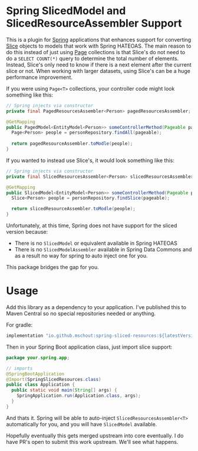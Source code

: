 # Spring SlicedModel and SlicedResourceAssembler Support 

This is a plugin for [Spring](https://spring.io) applications that enhances support for converting
[Slice](https://docs.spring.io/spring-data/commons/docs/current/api/org/springframework/data/domain/Slice.html) objects
to models that work with Spring HATEOAS.  The main reason to do this instead of just using [Page]() collections is that
Slice's do not need to do a `SELECT COUNT(*)` query to determine the total number of elements.  Instead, Slice's only
need to know if there is a next element after the current slice or not.  When working with larger datasets, using
Slice's can be a huge performance improvement.

If you were using `Page<T>` collections, your controller code might look something like this:

```java
// Spring injects via constructor
private final PagedResourcesAssembler<Person> pagedResourcesAssembler;

@GetMapping
public PagedModel<EntityModel<Person>> someControllerMethod(Pageable pageable){
  Page<Person> people = personRepository.findAll(pageable);
  
  return pagedResourceAssembler.toModle(people);
}
```

If you wanted to instead use Slice's, it would look something like this:

```java
// Spring injects via constructor
private final SlicedResourcesAssembler<Person> slicedResourcesAssembler;

@GetMapping
public SlicedModel<EntityModel<Person>> someControllerMethod(Pageable pageable){
  Slice<Person> people = personRepository.findSlice(pageable);

  return slicedResourceAssembler.toModle(people);
}
```

Unfortunately, at this time, Spring does not have support for the sliced version because:

- There is no `SlicedModel` or equivalent available in Spring HATEOAS
- There is no `SlicedModelAssembler` available in Spring Data Commons and as a result no way for spring to auto inject one for you.

This package bridges the gap for you.

# Usage

Add this library as a dependency to your application.  I've published this to
Maven Central so no special repositories needed or anything.

For gradle:

```java
implementation "io.github.mschout:spring-sliced-resources:${latestVersion}"
```

Then in your Spring Boot application class, just import slice support:

```java
package your.spring.app;

// imports
@SpringBootApplication
@Import(SpringSlicedResources.class)
public class Application {
  public static void main(String[] args) {
    SpringApplication.run(Application.class, args);
  }
}
```

And thats it.  Spring will be able to auto-inject `SlicedResourcesAssembler<T>` automatically for you, and you will
have `SlicedModel` available.

Hopefully eventually this gets merged upstream into core eventually.  I do have PR's open to submit this work upstream.
We'll see what happens.
